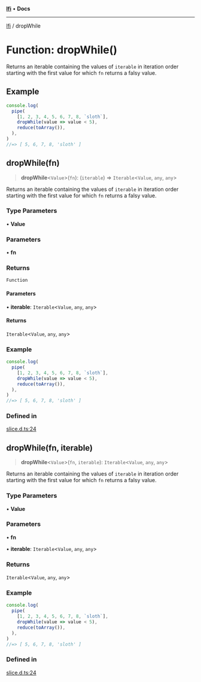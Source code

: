 [**lfi**](../readme.md) • **Docs**

***

[lfi](../globals.md) / dropWhile

# Function: dropWhile()

Returns an iterable containing the values of `iterable` in iteration order
starting with the first value for which `fn` returns a falsy value.

## Example

```js
console.log(
  pipe(
    [1, 2, 3, 4, 5, 6, 7, 8, `sloth`],
    dropWhile(value => value < 5),
    reduce(toArray()),
  ),
)
//=> [ 5, 6, 7, 8, 'sloth' ]
```

## dropWhile(fn)

> **dropWhile**\<`Value`\>(`fn`): (`iterable`) => `Iterable`\<`Value`, `any`, `any`\>

Returns an iterable containing the values of `iterable` in iteration order
starting with the first value for which `fn` returns a falsy value.

### Type Parameters

• **Value**

### Parameters

• **fn**

### Returns

`Function`

#### Parameters

• **iterable**: `Iterable`\<`Value`, `any`, `any`\>

#### Returns

`Iterable`\<`Value`, `any`, `any`\>

### Example

```js
console.log(
  pipe(
    [1, 2, 3, 4, 5, 6, 7, 8, `sloth`],
    dropWhile(value => value < 5),
    reduce(toArray()),
  ),
)
//=> [ 5, 6, 7, 8, 'sloth' ]
```

### Defined in

[slice.d.ts:24](https://github.com/TomerAberbach/lfi/blob/e98b31ea37c84de0758cf58c8fcf28193f36b533/src/operations/slice.d.ts#L24)

## dropWhile(fn, iterable)

> **dropWhile**\<`Value`\>(`fn`, `iterable`): `Iterable`\<`Value`, `any`, `any`\>

Returns an iterable containing the values of `iterable` in iteration order
starting with the first value for which `fn` returns a falsy value.

### Type Parameters

• **Value**

### Parameters

• **fn**

• **iterable**: `Iterable`\<`Value`, `any`, `any`\>

### Returns

`Iterable`\<`Value`, `any`, `any`\>

### Example

```js
console.log(
  pipe(
    [1, 2, 3, 4, 5, 6, 7, 8, `sloth`],
    dropWhile(value => value < 5),
    reduce(toArray()),
  ),
)
//=> [ 5, 6, 7, 8, 'sloth' ]
```

### Defined in

[slice.d.ts:24](https://github.com/TomerAberbach/lfi/blob/e98b31ea37c84de0758cf58c8fcf28193f36b533/src/operations/slice.d.ts#L24)
